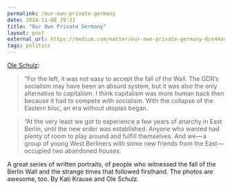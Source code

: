 ```yaml
---
permalink: /our-own-private-germany
date: 2014-11-08 19:33
title: "Our Own Private Germany"
layout: post
external_url: https://medium.com/matter/our-own-private-germany-6ce44ac93a7b
tags: politics
---
```

[Ole Schulz](https://medium.com/matter/our-own-private-germany-6ce44ac93a7b):

>“For the left, it was not easy to accept the fall of the Wall. The GDR’s socialism may have been an absurd system, but it was also the only alternative to capitalism. I think capitalism was more human back then because it had to compete with socialism. With the collapse of the Eastern bloc, an era without utopias began.

>“At the very least we got to experience a few years of anarchy in East Berlin, until the new order was established. Anyone who wanted had plenty of room to play around and fulfill themselves. And we — a group of young West Berliners with some new friends from the East — occupied two abandoned houses.

A great series of written portraits, of people who witnessed the fall of the Berlin Wall and the strange times that followed firsthand. The photos are awesome, too. By Kati Krause and Ole Schulz.
